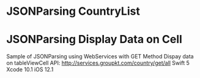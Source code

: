 # JSONParsing CountryList
# JSONParsing Display Data on Cell
Sample of JSONParsing using WebServices with GET Method
Dispay data on tableViewCell
API: http://services.groupkt.com/country/get/all
Swift 5
Xcode 10.1
iOS 12.1
